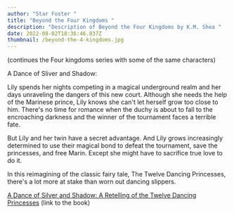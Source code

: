```yaml
---
author: "Star Foster "
title: "Beyond the Four Kingdoms "
description: "Description of Beyond the Four Kingdoms by K.M. Shea "
date: 2022-08-02T18:36:46.837Z
thumbnail: /beyond-the-4-kingdoms.jpg
---
```

(continues the Four kingdoms series with some of the same characters)

A Dance of Sliver and Shadow:

Lily spends her nights competing in a magical underground realm and her days unraveling the dangers of this new court. Although she needs the help of the Marinese prince, Lily knows she can't let herself grow too close to him. There's no time for romance when the duchy is about to fall to the encroaching darkness and the winner of the tournament faces a terrible fate.

But Lily and her twin have a secret advantage. And Lily grows increasingly determined to use their magical bond to defeat the tournament, save the princesses, and free Marin. Except she might have to sacrifice true love to do it.

In this reimagining of the classic fairy tale, The Twelve Dancing Princesses, there's a lot more at stake than worn out dancing slippers.

[A Dance of Silver and Shadow: A Retelling of the Twelve Dancing Princesses](https://www.goodreads.com/book/show/36186930-a-dance-of-silver-and-shadow) (link to the book)